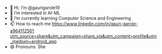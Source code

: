 - 👋 Hi, I’m @gaurigarole19
- 👀 I’m interested in AI-ML
- 🌱 I’m currently learning Computer Science and Engineering 
- 📫 How to reach me https://www.linkedin.com/in/gauri-garole-a96411256?utm_source=share&utm_campaign=share_via&utm_content=profile&utm_medium=android_app
- 😄 Pronouns: She


<!---
gaurigarole19/gaurigarole19 is a ✨ special ✨ repository because its `README.md` (this file) appears on your GitHub profile.
You can click the Preview link to take a look at your changes.
--->
